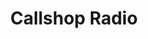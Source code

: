 ---
title: "Callshop Radio"
logo: callshopradio.png
stream_url:
- [station, https://icecast.callshopradio.com/callshopradio, online]
description: "Callshop Radio is an independently operating community radio station based in Düsseldorf, Leipzig and Paris."
url: "https://callshopradio.com/"
support: 
location: Düsseldorf & Leipzig, DE & Paris, FR
play_time: tba
recommended:
---
